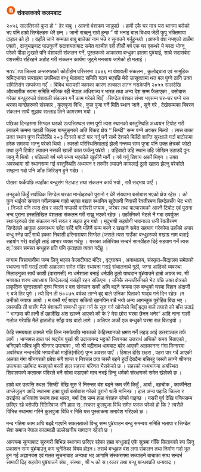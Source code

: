 ### <img src = "https://github.com/sigdelbamshawali/book/blob/master/docs/img/paperpen.png?raw=true" width="25" height="25" /> संकलकको कलमबाट

२०५६ सालतिरको कुरा हो ‘‘ हेर बाबु । आफ्नो वंशक्रम जान्नुपर्छ । हामी एकै घर मात्र यस थानमा बसेको भए पनि हाम्रो सिग्देलहरु धेरै छन् । जानी राऋनु राम्रो हुन्छ ” यो भनाइ बाल बिधाव जेठी फूपु भक्तिमाया दाहाल को हो । वहाँले जाने सम्मका बाबु बाजेका नाम भन्ने र सुनाउने गर्नुहून्थ्यो ।आफ्नो वंश नभएको ठाउँमा एक्लो , दाजुभाइबाट पाउनुपर्ने सदाशयताबाट समेत वञ्चीत रही तीसौँ वर्ष एक घर एकथरे भै बस्दा भोग्नू परेको पीडा दुःखले पनि वंशावली संकलन गर्ने, पूस्तकको आकारमा बन्धुका हातमा पु¥याई, साथै सदासर्बदा वंशसमीप रहिरहने अठोट गरी संकलन कार्यमा जुट्ने मनसाय जागेको हो मलाई ।

भmापा जिल्ला अन्तरगतको कोटीहोम परिसरमा २०४६ मा वंशावली संकलन , कुलोद्घारा एवं सामुहिक श्रमिद्भागत सप्ताहमा उपस्थित बन्धु भेलाबाट समिति गठन भएपछि मेरो उत्सुक्तामा थत बल पुग्ने ठानि उक्त समितिसंग सम्पर्कमा गएँ । बिविध घरायसी कामका कारण तत्काल लाग्न नसकेपनि २०५५ सालदेखि औपचारीक रुपमा समिति नजिक रही नेपाल अधिराज्य र भारत तथा अन्य देश सम्म फैलाएका , बसोबास गरेका बन्धुहरुको वंशावली संकलन गर्ने काम गरेको थिएँ ।सिग्देल वंशका संभव भएसम्म घर–घर पग्ने यस थरका मान्छेहरुको संस्कार , कुलपुजा विधि , कुल पुजा गर्ने मिति स्थान जाने , सुने गरे , देखेसम्मका बिवरण संकलन साथै सुझाव सल्लाह लिने कामसम्म भयो ।

पछिका दिनहरुमा सिग्दल थरको उत्पत्तिस्थल सम्म पुगी त्यस स्थानको बस्तुस्थिति अध्ययन टिपोट गरी ल्याउने क्रममा पहाडी जिल्ला बाग्लुङ्गको अति विकट क्षेत्र ‘‘ सिग्दी” सम्म पग्ने अवसर मिल्यो । त्यस ताका उक्त स्थान पुग्न रिडीदेखि २÷३ दिनको बाटो पार गर्नु पर्ने साथै देशको बिग्रँदो शान्ति सुरक्षाले गर्दा बाटोकमा हरेक समस्या भाग्नु परेको थियो । त्यस्तो परिस्थितिमालाई झेल्दै गन्तव्य सम्म पुग्दा पनि उक्त क्षेत्रको फोटो तथा कुनै टिपोट ल्याउन नसकी खाली कात फर्कनू प¥यो । उहिबाटो उहि स्थान उहि जोखिम उठाउदै पुनः जानु नै थियो । पछिल्लो बर्ष भने संभव भएकोले खुसीनै मानैँ । गर्व गर्नू सिवाय अर्को थिएन । उक्त अवस्थामा सो स्थानसम्म गई वस्तुस्थिति अध्ययन र तस्वीर ल्याउने कामलाई ठुलो खतरा झेल्नु परेकोले सम्झना गदो पनि आँङ जिरिङ्ग हुने गर्दछ ।

पोखरा फर्केपछि त्यहाँका बन्धुसंग भेटधाट तथा संकलन कार्य भयो , राम्रैै सद्भाव पाएँ ।

तनहुको किंहुँ सर्वाधिक सिग्देल थरका मान्छेहरुको पुरानो र धेरै संख्यामा बसोबास भएको क्षेत्र रहेछ । को कुन भाईको सन्तान पर्गेल्नसम्म गाह्रो भएका बखत स्थानिय खुदेपानी निवासी रेवतीरमण सिग्देलसँँग भेट भयो । निजले पनि त्यस क्षेत्र र काली गण्डकी वारीपरी पग्याम , जरेबर तथा पाल्पासमको आफ्नै टिपोट एवं पुराना भन्द पुराना हस्तलिखित वंशलता संकलन गरी राख्नु भएको रहेछ । उहाँसँगको भेटले नै गदा उपर्युक्त स्थानहरुको वंश संकलन गर्न सरल र सहज हुन गयो । मृदुभाषी सहयोगी भावनाका धनी रेवतीरमण सिग्देलले आफुल अस्वस्थय रहँदा रहँदै पनि महिनैं सम्म बस्ने र खखाने समेत सहयाग गरेकोमा उहाँको अपार बन्धु स्नेह पाएँ साथै हक्का निवासी हरिनारायण सिग्देल (जसले त्यस गाउँका बन्धुहरुको मखाग्र नाम बलाई सहयोग गरे) वहाँदुवै लाई आभार व्यक्त गर्दछु । यसका अतिरिक्त सन्दर्भ सामग्रीहरु दिई सहयाग गर्ने त्यस क्ष्ेत्रका समस्त बन्धुहरु प्रति पनि कृतज्ञता व्यक्त गर्दछु ।

मग्याम चिसापानीमा जन्म लिनु भएका केलादीघाट मंदिर , वृद्घाश्रम , अनाथालय, संस्कृत–बिद्यालय समेतको स्थापना गरी गराइँ लामी आहालमा समेत मंदिर स्थापना गराई संचालनार्थ गुठी,  जग्गा आदिको व्यवस्था मिलाउनुका साथै काशी (वाराणसी) मा धर्मशाला बनाई धर्मप्रति ठूलो याथदान पु¥याउने हाम्रो अग्रज स्व. श्री भगववत शरण उपाध्याय सिग्देललाई नसंझी रहन सकिएन । उनिकै सन्ततीसँगको भेट पछि उक्त क्षेत्रको प्राकृतिक सुन्दरताको दृश्य चित्रण र वश संकलन सकी अघि बढ्ने क्रममा एक बन्धुको घरमा विहान अंदाजी ९ बजे तिर  पुगे । त्यो दिन ती ७०÷७५ वर्षका लाग्ने बृद्द बाले उनिका पिताको श्राद्घ गर्न दिन रहेछ ।म उनीको जवाफ आयो । म बस्तै गएँ श्राद्घ सकियो खानपिन राम्रै भयो अन्य आगन्तुक पुरोहित बिदा भए । त्यसपछि ती बासँग मैले बंशावली सम्बन्धी कुरा गर्न के सुरु गर्न खोजेको थिएँ बृद्घ बाले तघारो को बाँस उठाई ‘‘ भाग्छस की हानौँ तँ उहादैखि अंश खाज्ने आएको की के ? मेरा छोरा घरमा छैनन भनेर” आदि नाना गाली गलोज गरेपछि मैले हातजोड साँझ पख बाटो लागे । अलिपर अर्को एक बन्धुको घरमा रात बिताइयो ।

केहि समययता कामले गति लिन नसकेपछि भारतको केहिस्थानको भ्रमण गर्ने लहड आई उत्तराञ्चल तर्फ लागें । भाग्यबस हाम्रा परं श्रद्घेय पुर्खा श्री उदायानन्द भट्टको जिवनका उत्तरार्ध अघिको समय बिताएको , भनिएको पबित्र भुमि श्रीनगर उपत्यका , जो श्री बद्रीनाथ धामबाट बहेर आएकी अलकानन्द गंगा किनारमा अवस्थित  नन्दनदेवि भगवतीको माईति(मंदिर) पुग्न अवसर पाएँ । हिमाल देखि छहरा , पहरा पार गर्दे आएकी अलका गंगा श्रीनगरको प्रबेश संगै शान्त र निश्चल प्रया जस्तै बहने हुदाँ देख्दैमा बसिरहु जस्तो लाग्ने श्रीनगर उपत्यका उहाँबाट बसाएको बस्ती हाल सहरमा परिणत भैसकेको  छ । सहरको मध्यभागमा अवस्थित शिवालयको कलात्क पंदिरले भनै सोभा बडाएको मात्र नभई हिन्दु धर्मको संरक्षणको समेत खेलेको छ ।

हाम्रो थर उत्पत्ति स्थल ‘सिग्दी’ देखि सुरु भै निरन्तर बंश बढ्ने क्रम सँगै किहूँ , आर्बा , दहचोक , कार्कीनेटा  ताप्लेजुङ्ग आदि स्थानमा हाम्रा पुर्खा बसोबास गरेको पुरानो थलोे मानिन्छ । हाल अन्य पहाडि जिल्ला र तराईका अधिकांश स्थान तथा भारत, बर्मा देश सम्म हाम्रा वंशहरु रहेको पाइन्छ । यसरी पुर्व देखि पचिमसम्म छरिएर रहे  बसेपछि रितिरिवाज सँगै हाम्रा स्ांस्कार कुलपुजा विधि समेत फरक परेको हो कि ?
       त्यसैले विभिन्न स्थानमा गरिने कुलपुजा विधि र मिति यस पुस्ताकमा समावेश गरिएको छ ।
       
मन्द गतिमा काम अघि बढ्दै गएपनि सफलताको विन्दु सम्म पु¥याउन  बन्धु समन्वय समिति भलापा र सिग्देल सेवा समाज नेपाल काठमाडौँ उल्लेखनीय यागदान रहेको छ ।

आन्त्यमा सुन्याबाट सुरुगरी बिभिन्न स्थानमा छरिएर रहेका हाम्रा बन्धुलाई एकै सुत्रमा गाँसि किताबको रुप लिनु प्रकाशन सम्म पु¥याउनु कम चुनैतिका विषय होइन। तसर्थ बन्धुहरु वंश लगा संकलन तथा निर्माण गर्दा भुल हुन गई अज्ञानबस एवं गलत सुचनाबाट अन्यथा भए आगामि संस्करणमा सच्याउने बाचाका साथ सन्दर्भ सामाग्री दिइ सहयोग पु¥याउने  संघ , संस्था , श्री ५ को स।रकार तथा बन्धु बान्धवप्रति धन्यवाद ।
















